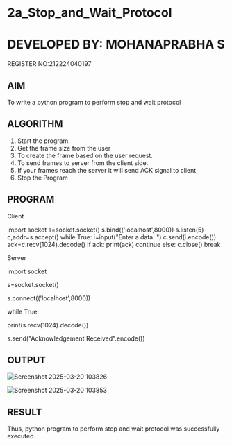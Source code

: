 # 2a_Stop_and_Wait_Protocol
# DEVELOPED BY: MOHANAPRABHA S
REGISTER NO:212224040197
## AIM 
To write a python program to perform stop and wait protocol
## ALGORITHM
1. Start the program.
2. Get the frame size from the user
3. To create the frame based on the user request.
4. To send frames to server from the client side.
5. If your frames reach the server it will send ACK signal to client
6. Stop the Program
## PROGRAM
Client

import socket
s=socket.socket()
s.bind(('localhost',8000))
s.listen(5)
c,addr=s.accept()
while True:
    i=input("Enter a data: ")
    c.send(i.encode())
    ack=c.recv(1024).decode()
    if ack:
        print(ack)
        continue
    else:
        c.close()
        break

Server 

import socket

s=socket.socket()

s.connect(('localhost',8000))

while True:

   print(s.recv(1024).decode())
    
   s.send("Acknowledgement Received".encode())


## OUTPUT
![Screenshot 2025-03-20 103826](https://github.com/user-attachments/assets/836ed101-81fa-4acb-967c-57bb8b996376)


![Screenshot 2025-03-20 103853](https://github.com/user-attachments/assets/d14da2e5-f63c-457e-b9fe-439e97a0f03a)



## RESULT
Thus, python program to perform stop and wait protocol was successfully executed.
